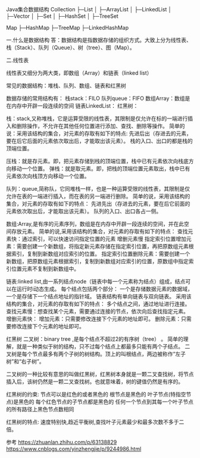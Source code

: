 Java集合数据结构
Collection 
├─List
│  ├─ArrayList
│  ├─LinkedList
│  ├─Vector
│ 
├─Set
│  ├─HashSet
│  ├─TreeSet

Map
├─HashMap
├─TreeMap
├─LinkedHashMap





一.什么是数据结构
答：数据结构是指数据存储的组织方式。大致上分为线性表、栈（Stack）、队列（Queue）、树（tree）、图（Map）。

二.线性表

线性表又细分为两大类，即数组（Array）和链表（linked list）



常见的数据结构：堆栈、队列、数组、链表和红黑树 

数据存储的常用结构有：
栈stack：FILO
队列queue：FIFO
数组Array：数组是在内存中开辟一段连续的空间
链表LinkedList：
红黑树：


栈：stack,又称堆栈，它是运算受限的线性表，其限制是仅允许在标的一端进行插入和删除操作，不允许在其他任何位置进行添加、查找、删除等操作。
简单的说：采用该结构的集合，对元素的存取有如下的特点:
先进后出（存进去的元素，要在后它后面的元素依次取出后，才能取出该元素）。
栈的入口、出口的都是栈的顶端位置。

压栈：就是存元素。即，把元素存储到栈的顶端位置，栈中已有元素依次向栈底方向移动一个位置。
弹栈：就是取元素。即，把栈的顶端位置元素取出，栈中已有元素依次向栈顶方向移动一个位置。


队列：queue,简称队，它同堆栈一样，也是一种运算受限的线性表，其限制是仅允许在表的一端进行插入，而在表的另一端进行删除。
简单的说，采用该结构的集合，对元素的存取有如下的特点：
先进先出（存进去的元素，要在后它前面的元素依次取出后，才能取出该元素）。
队列的入口、出口各占一侧。


数组:Array,是有序的元素序列，数组是在内存中开辟一段连续的空间，并在此空间存放元素。
简单的说,采用该结构的集合，对元素的存取有如下的特点：
查找元素快：通过索引，可以快速访问指定位置的元素
增删元素慢
指定索引位置增加元素：需要创建一个新数组，将指定新元素存储在指定索引位置，再把原数组元素根据索引，复制到新数组对应索引的位置。
指定索引位置删除元素：需要创建一个新数组，把原数组元素根据索引，复制到新数组对应索引的位置，原数组中指定索引位置元素不复制到新数组中。


链表:linked list,由一系列结点node（链表中每一个元素称为结点）组成，结点可以在运行时i动态生成。
每个结点包括两个部分：
    一个是存储数据元素的数据域，
    一个是存储下一个结点地址的指针域。
链表结构有单向链表与双向链表。
采用该结构的集合，对元素的存取有如下的特点：
    多个结点之间，通过地址进行连接。
    查找元素慢：想查找某个元素，需要通过连接的节点，依次向后查找指定元素。
    增删元素快：
        增加元素：只需要修改连接下个元素的地址即可。
        删除元素：只需要修改连接下个元素的地址即可。


红黑树
二叉树：binary tree ,是每个结点不超过2的有序树（tree） 。
简单的理解，就是一种类似于树的结构，只不过每个结点上都最多只能有两个子结点。
二叉树是每个节点最多有两个子树的树结构。顶上的叫根结点，两边被称作“左子树”和“右子树”。

二叉树的一种比较有意思的叫做红黑树，红黑树本身就是一颗二叉查找树，将节点插入后，该树仍然是一颗二叉查找树。也就意味着，树的键值仍然是有序的。

红黑树的约束:
节点可以是红色的或者黑色的
根节点是黑色的
叶子节点(特指空节点)是黑色的
每个红色节点的子节点都是黑色的
任何一个节点到其每一个叶子节点的所有路径上黑色节点数相同

红黑树的特点:
速度特别快,趋近平衡树,查找叶子元素最少和最多次数不多于二倍。



参考
https://zhuanlan.zhihu.com/p/63138829
https://www.cnblogs.com/yinzhengjie/p/9244986.html






